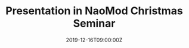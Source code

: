 ---
title: Presentation in NaoMod Christmas Seminar

event: Naomod Christmas Seminar 
event_url: ""

location: Westotel Nantes Atlantique
address:
  street: ""
  city: Nantes
  region: ""
  postcode: ""
  country: France

summary: Mendix is a popular Low-Code Development Platform (LCDP). In this seminar, I've presented an overview of the features and capabilities of this platform.

# Talk start and end times.
#   End time can optionally be hidden by prefixing the line with `#`.
date: "2019-12-16T09:00:00Z"
date_end: "2019-12-16T13:00:00Z"
all_day: false

# Schedule page publish date (NOT talk date).
publishDate: "2017-01-01T00:00:00Z"

authors: []
tags: []

# Is this a featured talk? (true/false)
featured: false

image:
  caption: 'Group picture'
  focal_point: Right

links:
url_code: ""
url_pdf: ""
url_slides: ""
url_video: ""

# Markdown Slides (optional).
#   Associate this talk with Markdown slides.
#   Simply enter your slide deck's filename without extension.
#   E.g. `slides = "example-slides"` references `content/slides/example-slides.md`.
#   Otherwise, set `slides = ""`.
slides: uploads/Mendix.pdf

# Projects (optional).
#   Associate this post with one or more of your projects.
#   Simply enter your project's folder or file name without extension.
#   E.g. `projects = ["internal-project"]` references `content/project/deep-learning/index.md`.
#   Otherwise, set `projects = []`.
projects:
- example
---